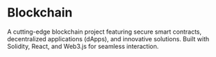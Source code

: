 # Blockchain
A cutting-edge blockchain project featuring secure smart contracts, decentralized applications (dApps), and innovative solutions. Built with Solidity, React, and Web3.js for seamless interaction.
